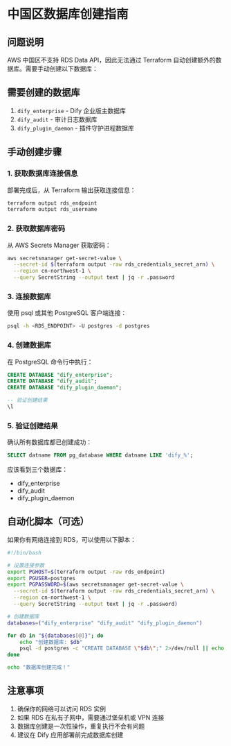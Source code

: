 # 中国区数据库创建指南

## 问题说明

AWS 中国区不支持 RDS Data API，因此无法通过 Terraform 自动创建额外的数据库。需要手动创建以下数据库：

## 需要创建的数据库

1. `dify_enterprise` - Dify 企业版主数据库
2. `dify_audit` - 审计日志数据库  
3. `dify_plugin_daemon` - 插件守护进程数据库

## 手动创建步骤

### 1. 获取数据库连接信息

部署完成后，从 Terraform 输出获取连接信息：

```bash
terraform output rds_endpoint
terraform output rds_username
```

### 2. 获取数据库密码

从 AWS Secrets Manager 获取密码：

```bash
aws secretsmanager get-secret-value \
  --secret-id $(terraform output -raw rds_credentials_secret_arn) \
  --region cn-northwest-1 \
  --query SecretString --output text | jq -r .password
```

### 3. 连接数据库

使用 psql 或其他 PostgreSQL 客户端连接：

```bash
psql -h <RDS_ENDPOINT> -U postgres -d postgres
```

### 4. 创建数据库

在 PostgreSQL 命令行中执行：

```sql
CREATE DATABASE "dify_enterprise";
CREATE DATABASE "dify_audit";  
CREATE DATABASE "dify_plugin_daemon";

-- 验证创建结果
\l
```

### 5. 验证创建结果

确认所有数据库都已创建成功：

```sql
SELECT datname FROM pg_database WHERE datname LIKE 'dify_%';
```

应该看到三个数据库：
- dify_enterprise
- dify_audit
- dify_plugin_daemon

## 自动化脚本（可选）

如果你有网络连接到 RDS，可以使用以下脚本：

```bash
#!/bin/bash

# 设置连接参数
export PGHOST=$(terraform output -raw rds_endpoint)
export PGUSER=postgres
export PGPASSWORD=$(aws secretsmanager get-secret-value \
  --secret-id $(terraform output -raw rds_credentials_secret_arn) \
  --region cn-northwest-1 \
  --query SecretString --output text | jq -r .password)

# 创建数据库
databases=("dify_enterprise" "dify_audit" "dify_plugin_daemon")

for db in "${databases[@]}"; do
    echo "创建数据库: $db"
    psql -d postgres -c "CREATE DATABASE \"$db\";" 2>/dev/null || echo "数据库 $db 可能已存在"
done

echo "数据库创建完成！"
```

## 注意事项

1. 确保你的网络可以访问 RDS 实例
2. 如果 RDS 在私有子网中，需要通过堡垒机或 VPN 连接
3. 数据库创建是一次性操作，重复执行不会有问题
4. 建议在 Dify 应用部署前完成数据库创建